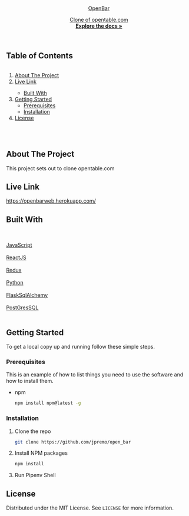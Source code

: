 <br />
<p align="center">
  <a href="https://github.com/jpremo/open_bar>
        ![](https://i.imgur.com/Ue5wMKC.png)  </a>

  <h3 align="center">OpenBar</h3>

  <p align="center">
   Clone of opentable.com
    <br />
    <a href="https://github.com/jpremo/open_bar"><strong>Explore the docs »</strong></a>
    <br />
    <br />

  </p>
</p>

<!-- TABLE OF CONTENTS -->

  <summary><h2 style="display: inline-block">Table of Contents</h2></summary>
  <ol>
    <li>
      <a href="#about-the-project">About The Project</a>
     <li><a href="#LiveLink">Live Link</a></li>
      <ul>
        <li><a href="#built-with">Built With</a></li>
      </ul>
    </li>
    <li>
      <a href="#getting-started">Getting Started</a>
      <ul>
        <li><a href="#prerequisites">Prerequisites</a></li>
        <li><a href="#installation">Installation</a></li>
      </ul>
    </li>
    <li><a href="#license">License</a></li>
   
  </ol>
  
<br>
<br>

<!-- ABOUT THE PROJECT -->

## About The Project

This project sets out to clone opentable.com


## Live Link

https://openbarweb.herokuapp.com/

## Built With

<br>

<p align="left">
  <a href="https://www.javascript.com/">
     JavaScript
  </a>
<br>
<br>
  <a href="https://reactjs.org/">
    ReactJS
  </a>
<br>  
<br>
    <a href="https://redux.js.org/">
    Redux
  </a>
<br>  
<br>
    <a href="https://www.python.org/">
    Python
  </a>
<br>  
 <br>
    <a href="https://flask-sqlalchemy.palletsprojects.com/en/2.x//">
    FlaskSqlAlchemy
  </a>
<br>
<br>
    <a href="https://www.postgresql.org/">
    PostGresSQL
  </a>
<br> 
<br>

<p/>

<!-- GETTING STARTED -->

## Getting Started

To get a local copy up and running follow these simple steps.

### Prerequisites

This is an example of how to list things you need to use the software and how to install them.

- npm
  ```sh
  npm install npm@latest -g
  ```

### Installation

1. Clone the repo
   ```sh
   git clone https://github.com/jpremo/open_bar
   ```
2. Install NPM packages
   ```sh
   npm install
   ```
   
 3. Run Pipenv Shell
 
 


<!-- LICENSE -->

## License

Distributed under the MIT License. See `LICENSE` for more information.


